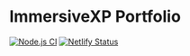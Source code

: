 # ImmersiveXP Portfolio
[![Node.js CI](https://github.com/thomas-rooty/immersiveXP/actions/workflows/node.js.yml/badge.svg)](https://github.com/thomas-rooty/immersiveXP/actions/workflows/node.js.yml)
[![Netlify Status](https://api.netlify.com/api/v1/badges/386b1def-3149-4a33-9748-880024d0ae10/deploy-status)](https://app.netlify.com/sites/3dxp/deploys)
